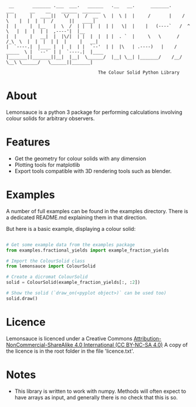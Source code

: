 
     __       _______ .___  ___.   ______   .__   __.      _______.     ___      __    __    ______  _______
    |  |     |   ____||   \/   |  /  __  \  |  \ |  |     /       |    /   \    |  |  |  |  /      ||   ____|
    |  |     |  |__   |  \  /  | |  |  |  | |   \|  |    |   (----`   /  ^  \   |  |  |  | |  ,----'|  |__
    |  |     |   __|  |  |\/|  | |  |  |  | |  . `  |     \   \      /  /_\  \  |  |  |  | |  |     |   __|
    |  `----.|  |____ |  |  |  | |  `--'  | |  |\   | .----)   |    /  _____  \ |  `--'  | |  `----.|  |____
    |_______||_______||__|  |__|  \______/  |__| \__| |_______/    /__/     \__\ \______/   \______||_______|

                                       The Colour Solid Python Library



About
=====

Lemonsauce is a python 3 package for performing calculations involving colour solids
for arbitrary observers.

Features
========

* Get the geometry for colour solids with any dimension
* Plotting tools for matplotlib
* Export tools compatible with 3D rendering tools such as blender.

Examples
========

A number of full examples can be found in the examples directory.
There is a dedicated README.md explaining them in that direction.

But here is a basic example, displaying a colour solid:

```python

# Get some example data from the examples package
from examples.fractional_yields import example_fraction_yields

# Import the ColourSolid class
from lemonsauce import ColourSolid

# Create a dicromat ColourSolid
solid = ColourSolid(example_fraction_yields[:, :2])

# Show the solid (`draw_on(<pyplot object>)` can be used too)
solid.draw()
```

Licence
=======

Lemonsauce is licenced under a Creative Commons
[Attribution-NonCommercial-ShareAlike 4.0 International (CC BY-NC-SA 4.0)](https://creativecommons.org/licenses/by-nc-sa/4.0/)
A copy of the licence is in the root folder in the file 'licence.txt'.

Notes
=====

* This library is written to work with numpy. Methods will
often expect to have arrays as input, and generally there is no check that this is so.